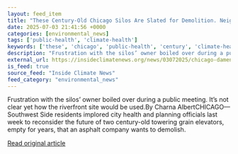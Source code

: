 ```yaml
---
layout: feed_item
title: "These Century-Old Chicago Silos Are Slated for Demolition. Neighbors Want to Save Them"
date: 2025-07-03 21:41:56 +0000
categories: [environmental_news]
tags: ['public-health', 'climate-health']
keywords: ['these', 'chicago', 'public-health', 'century', 'climate-health']
description: "Frustration with the silos’ owner boiled over during a public meeting"
external_url: https://insideclimatenews.org/news/03072025/chicago-damen-silos-demolition/
is_feed: true
source_feed: "Inside Climate News"
feed_category: "environmental_news"
---
```


Frustration with the silos’ owner boiled over during a public meeting. It’s not clear yet how the riverfront site would be used.By Charna AlbertCHICAGO—Southwest Side residents implored city health and planning officials last week to reconsider the future of two century-old towering grain elevators, empty for years, that an asphalt company wants to demolish.

[Read original article](https://insideclimatenews.org/news/03072025/chicago-damen-silos-demolition/)
